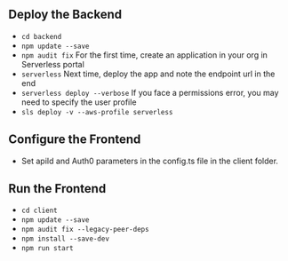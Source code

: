 ## Deploy the Backend

* `cd backend`
* `npm update --save`
* `npm audit fix`
For the first time, create an application in your org in Serverless portal
* `serverless`
Next time, deploy the app and note the endpoint url in the end
* `serverless deploy --verbose`
If you face a permissions error, you may need to specify the user profile
* `sls deploy -v --aws-profile serverless`

## Configure the Frontend

* Set apiId and Auth0 parameters in the config.ts file in the client folder.

## Run the Frontend

* `cd client`
* `npm update --save`
* `npm audit fix --legacy-peer-deps`
* `npm install --save-dev`
* `npm run start`
